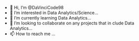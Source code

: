 - 👋 Hi, I’m @DaVinciCode98
- 👀 I’m interested in Data Analytics/Science...
- 🌱 I’m currently learning Data Analytics...
- 💞️ I’m looking to collaborate on any projects that in clude Data Analytics...
- 📫 How to reach me ...

<!---
DaVinciCode98/DaVinciCode98 is a ✨ special ✨ repository because its `README.md` (this file) appears on your GitHub profile.
You can click the Preview link to take a look at your changes.
--->
